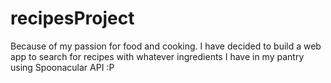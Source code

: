 # recipesProject

Because of my passion for food and cooking. I have decided to build a web app to search for recipes with whatever ingredients I have in my pantry using Spoonacular API :P
